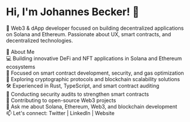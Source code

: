 # Hi, I'm Johannes Becker! 👋  
🔗 Web3 & dApp developer focused on building decentralized applications on Solana and Ethereum. Passionate about UX, smart contracts, and decentralized technologies.

🚀 About Me  
💻 Building innovative DeFi and NFT applications in Solana and Ethereum ecosystems  
🎯 Focused on smart contract development, security, and gas optimization  
🌱 Exploring cryptographic protocols and blockchain scalability solutions  
🛠 Experienced in Rust, TypeScript, and smart contract auditing  
🔬 Conducting security audits to strengthen smart contracts  
🤝 Contributing to open-source Web3 projects  
💬 Ask me about Solana, Ethereum, Web3, and blockchain development  
📫 Let's connect: Twitter | LinkedIn | Website

